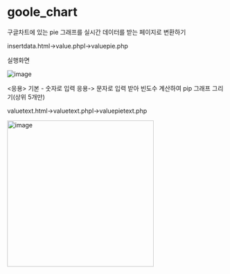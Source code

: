 # goole_chart
구글차트에 있는 pie 그래프를 실시간 데이터를 받는 페이지로 변환하기

insertdata.html->value.phpl->valuepie.php

실행화면

![image](https://user-images.githubusercontent.com/127082884/233233495-fb33f86d-72b7-41ff-95c1-ef60d69d5c44.png)



<응용>
기본 - 숫자로 입력
응용-> 문자로 입력 받아 빈도수 계산하여 pip 그래프 그리기(상위 5개만)

valuetext.html->valuetext.phpl->valuepietext.php

<img width="338" alt="image" src="https://user-images.githubusercontent.com/127082884/233293648-88ca5cfc-dee2-436b-af66-898a102f677a.png">


